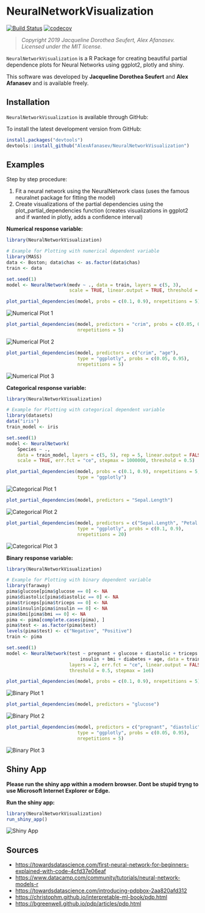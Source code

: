 # NeuralNetworkVisualization

[![Build Status](https://travis-ci.com/AlexAfanasev/NeuralNetworkVisualization.svg?branch=master)](https://travis-ci.com/AlexAfanasev/NeuralNetworkVisualization)
[![codecov](https://codecov.io/gh/AlexAfanasev/NeuralNetworkVisualization/branch/master/graph/badge.svg)](https://codecov.io/gh/AlexAfanasev/NeuralNetworkVisualization)

> *Copyright 2019 Jacqueline Dorothea Seufert, Alex Afanasev. Licensed under the MIT license.*

`NeuralNetworkVisualization` is a R Package for creating beautiful partial dependence plots for Neural Networks using ggplot2, plotly and shiny.

This software was developed by **Jacqueline Dorothea Seufert** and **Alex Afanasev** and is available freely.

## Installation
`NeuralNetworkVisualization` is available through GitHub:

To install the latest development version from GitHub:

``` r
install.packages("devtools")
devtools::install_github("AlexAfanasev/NeuralNetworkVisualization")
```

## Examples
Step by step procedure:
1. Fit  a neural network using the NeuralNetwork class (uses the famous neuralnet package for fitting the model)
2. Create visualizations of the partial dependencies using the plot_partial_dependencies function (creates visualizations in ggplot2 and if wanted in plotly, adds a confidence interval)

**Numerical response variable:**
```r
library(NeuralNetworkVisualization)

# Example for Plotting with numerical dependent variable
library(MASS)
data <- Boston; data$chas <- as.factor(data$chas)
train <- data

set.seed(1)
model <- NeuralNetwork(medv ~ ., data = train, layers = c(5, 3),
                       scale = TRUE, linear.output = TRUE, threshold = 0.5)

plot_partial_dependencies(model, probs = c(0.1, 0.9), nrepetitions = 5)
```
![Numerical Plot 1](inst/img/numerical_plot_1.png "fig:")

```r
plot_partial_dependencies(model, predictors = "crim", probs = c(0.05, 0.95),
                          nrepetitions = 5)
```
![Numerical Plot 2](inst/img/numerical_plot_2.png "fig:")

```r
plot_partial_dependencies(model, predictors = c("crim", "age"),
                          type = "ggplotly", probs = c(0.05, 0.95),
                          nrepetitions = 5)
```
![Numerical Plot 3](inst/img/numerical_plot_3.png "fig:")


**Categorical response variable:**
```r
library(NeuralNetworkVisualization)

# Example for Plotting with categorical dependent variable
library(datasets)
data("iris")
train_model <- iris

set.seed(1)
model <- NeuralNetwork(
    Species ~ .,
    data = train_model, layers = c(5, 5), rep = 5, linear.output = FALSE,
    scale = TRUE, err.fct = "ce", stepmax = 1000000, threshold = 0.5)

plot_partial_dependencies(model, probs = c(0.1, 0.9), nrepetitions = 5,
                          type = "ggplotly")
```
![Categorical Plot 1](inst/img/categorical_plot_1.png "fig:")

```r
plot_partial_dependencies(model, predictors = "Sepal.Length")
```
![Categorical Plot 2](inst/img/categorical_plot_2.png "fig:")

```r
plot_partial_dependencies(model, predictors = c("Sepal.Length", "Petal.Length"),
                          type = "ggplotly", probs = c(0.1, 0.9),
                          nrepetitions = 20)
```
![Categorical Plot 3](inst/img/categorical_plot_3.png "fig:")

**Binary response variable:**
```r
library(NeuralNetworkVisualization)

# Example for Plotting with binary dependent variable
library(faraway)
pima$glucose[pima$glucose == 0] <- NA
pima$diastolic[pima$diastolic == 0] <- NA
pima$triceps[pima$triceps == 0] <- NA
pima$insulin[pima$insulin == 0] <- NA
pima$bmi[pima$bmi == 0] <- NA
pima <- pima[complete.cases(pima), ]
pima$test <- as.factor(pima$test)
levels(pima$test) <- c("Negative", "Positive")
train <- pima

set.seed(1)
model <- NeuralNetwork(test ~ pregnant + glucose + diastolic + triceps +
                           insulin + bmi + diabetes + age, data = train,
                       layers = 2, err.fct = "ce", linear.output = FALSE,
                       threshold = 0.5, stepmax = 1e6)

plot_partial_dependencies(model, probs = c(0.1, 0.9), nrepetitions = 5)
```
![Binary Plot 1](inst/img/binary_plot_1.png "fig:")

```r
plot_partial_dependencies(model, predictors = "glucose")
```
![Binary Plot 2](inst/img/binary_plot_2.png "fig:")

```r
plot_partial_dependencies(model, predictors = c("pregnant", "diastolic"),
                          type = "ggplotly", probs = c(0.05, 0.95),
                          nrepetitions = 5)
```
![Binary Plot 3](inst/img/binary_plot_3.png "fig:")

## Shiny App

**Please run the shiny app within a modern browser. Dont be stupid tryng to use Microsoft Internet Explorer or Edge.**

**Run the shiny app:**
```r
library(NeuralNetworkVisualization)
run_shiny_app()
```
![Shiny App](inst/img/shiny_app.png "fig:")

## Sources
* https://towardsdatascience.com/first-neural-network-for-beginners-explained-with-code-4cfd37e06eaf
* https://www.datacamp.com/community/tutorials/neural-network-models-r
* https://towardsdatascience.com/introducing-pdpbox-2aa820afd312
* https://christophm.github.io/interpretable-ml-book/pdp.html
* https://bgreenwell.github.io/pdp/articles/pdp.html

